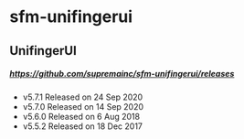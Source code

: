 # sfm-unifingerui  
## UnifingerUI 
##### https://github.com/supremainc/sfm-unifingerui/releases
+ v5.7.1 Released on 24 Sep 2020
+ v5.7.0 Released on 14 Sep 2020
+ v5.6.0 Released on 6 Aug 2018  
+ v5.5.2 Released on 18 Dec 2017  

